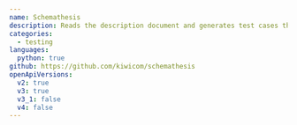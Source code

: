 ```yaml
---
name: Schemathesis
description: Reads the description document and generates test cases that will ensure that your application is compliant with its description.
categories:
  - testing
languages:
  python: true
github: https://github.com/kiwicom/schemathesis
openApiVersions:
  v2: true
  v3: true
  v3_1: false
  v4: false
---
```

